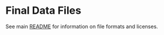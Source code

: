 # Final Data Files

See main [README](https://github.com/alarm-redist/census-2020#readme) for
information on file formats and licenses.
